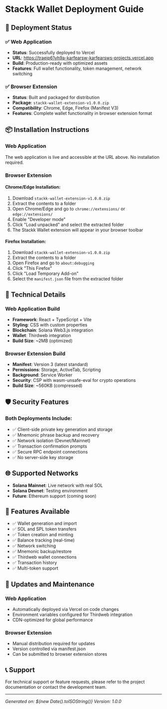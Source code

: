 # Stackk Wallet Deployment Guide

## 🚀 Deployment Status

### ✅ Web Application
- **Status**: Successfully deployed to Vercel
- **URL**: https://traejp61yh9a-karfearsw-karfearsws-projects.vercel.app
- **Build**: Production-ready with optimized assets
- **Features**: Full wallet functionality, token management, network switching

### ✅ Browser Extension
- **Status**: Built and packaged for distribution
- **Package**: `stackk-wallet-extension-v1.0.0.zip`
- **Compatibility**: Chrome, Edge, Firefox (Manifest V3)
- **Features**: Complete wallet functionality in browser extension format

## 📦 Installation Instructions

### Web Application
The web application is live and accessible at the URL above. No installation required.

### Browser Extension

#### Chrome/Edge Installation:
1. Download `stackk-wallet-extension-v1.0.0.zip`
2. Extract the contents to a folder
3. Open Chrome/Edge and go to `chrome://extensions/` or `edge://extensions/`
4. Enable "Developer mode"
5. Click "Load unpacked" and select the extracted folder
6. The Stackk Wallet extension will appear in your browser toolbar

#### Firefox Installation:
1. Download `stackk-wallet-extension-v1.0.0.zip`
2. Extract the contents to a folder
3. Open Firefox and go to `about:debugging`
4. Click "This Firefox"
5. Click "Load Temporary Add-on"
6. Select the `manifest.json` file from the extracted folder

## 🔧 Technical Details

### Web Application Build
- **Framework**: React + TypeScript + Vite
- **Styling**: CSS with custom properties
- **Blockchain**: Solana Web3.js integration
- **Wallet**: Thirdweb integration
- **Build Size**: ~2MB (optimized)

### Browser Extension Build
- **Manifest**: Version 3 (latest standard)
- **Permissions**: Storage, ActiveTab, Scripting
- **Background**: Service Worker
- **Security**: CSP with wasm-unsafe-eval for crypto operations
- **Build Size**: ~560KB (compressed)

## 🛡️ Security Features

### Both Deployments Include:
- ✅ Client-side private key generation and storage
- ✅ Mnemonic phrase backup and recovery
- ✅ Network isolation (Devnet/Mainnet)
- ✅ Transaction confirmation prompts
- ✅ Secure RPC endpoint connections
- ✅ No server-side key storage

## 🌐 Supported Networks
- **Solana Mainnet**: Live network with real SOL
- **Solana Devnet**: Testing environment
- **Future**: Ethereum support (coming soon)

## 📱 Features Available
- ✅ Wallet generation and import
- ✅ SOL and SPL token transfers
- ✅ Token creation and minting
- ✅ Balance tracking (real-time)
- ✅ Network switching
- ✅ Mnemonic backup/restore
- ✅ Thirdweb wallet connections
- ✅ Transaction history
- ✅ Multi-token support

## 🔄 Updates and Maintenance

### Web Application
- Automatically deployed via Vercel on code changes
- Environment variables configured for Thirdweb integration
- CDN-optimized for global performance

### Browser Extension
- Manual distribution required for updates
- Version controlled via manifest.json
- Can be submitted to browser extension stores

## 📞 Support
For technical support or feature requests, please refer to the project documentation or contact the development team.

---
*Generated on: ${new Date().toISOString()}*
*Version: 1.0.0*